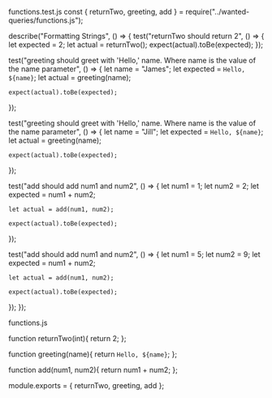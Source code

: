 functions.test.js
const { returnTwo, greeting, add } = require("../wanted-queries/functions.js");

describe("Formatting Strings", () => {
  test("returnTwo should return 2", () => {
    let expected = 2;
    let actual = returnTwo();
    expect(actual).toBe(expected);
  });

  test("greeting should greet with 'Hello,' name. Where name is the value of the name parameter", () => {
    let name = "James";
    let expected = `Hello, ${name}`;
    let actual = greeting(name);

    expect(actual).toBe(expected);
  });

  test("greeting should greet with 'Hello,' name. Where name is the value of the name parameter", () => {
    let name = "Jill";
    let expected = `Hello, ${name}`;
    let actual = greeting(name);

    expect(actual).toBe(expected);
  });

  test("add should add num1 and num2", () => {
    let num1 = 1;
    let num2 = 2;
    let expected = num1 + num2;

    let actual = add(num1, num2);

    expect(actual).toBe(expected);
  });

  test("add should add num1 and num2", () => {
    let num1 = 5;
    let num2 = 9;
    let expected = num1 + num2;

    let actual = add(num1, num2);

    expect(actual).toBe(expected);
  });
});

functions.js

function returnTwo(int){
    return 2;
};

function greeting(name){
    return `Hello, ${name}`;
};

function add(num1, num2){
    return num1 + num2;
};

module.exports = {
   returnTwo,
   greeting,
   add
};
